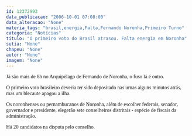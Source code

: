 ```yaml
---
id: 12372993
data_publicacao: "2006-10-01 07:08:00"
data_alteracao: "None"
materia_tags: "brasil,energia,Falta,Fernando Noronha,Primeiro Turno"
categoria: "Notícias"
titulo: "O primeiro voto do Brasil atrasou. Falta energia em Noronha"
sutia: "None"
chapeu: "None"
autor: "None"
imagem: "None"
---
```

<p><P><FONT face=Verdana>Já são mais de&nbsp;8h no Arquipélago de Fernando de Noronha, o fuso lá&nbsp;é outro.</FONT></P></p>
<p><P><FONT face=Verdana>O&nbsp;primeiro voto&nbsp;brasileiro deveria ter sido depositado nas urnas alguns minutos atrás, mas um blecaute apagou a ilha.</FONT></P></p>
<p><P><FONT face=Verdana>Os noronhenses ou pernambucanos de Noronha, além de escolher federais, senador, governador e presidente, elegerão&nbsp;sete conselheiros distritais - espécie de fiscais da administração.</FONT></P></p>
<p><P><FONT face=Verdana>Há 20 candidatos na disputa pelo conselho.</FONT></P> </p>
